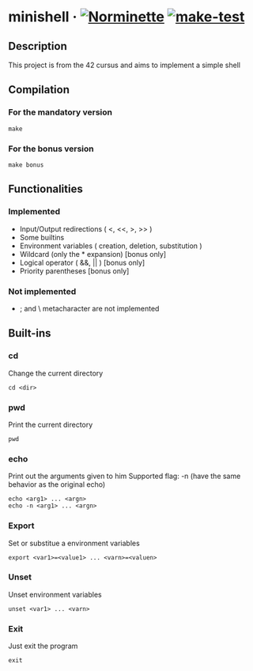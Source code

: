 # minishell &middot; [![Norminette](https://github.com/EnriqueSLeeK/minishell/actions/workflows/norminette.yml/badge.svg)](https://github.com/EnriqueSLeeK/minishell/actions/workflows/norminette.yml) [![make-test](https://github.com/EnriqueSLeeK/minishell/actions/workflows/build.yml/badge.svg)](https://github.com/EnriqueSLeeK/minishell/actions/workflows/build.yml)

## Description
This project is from the 42 cursus and aims to implement a simple shell

## Compilation
### For the mandatory version
```
make
```
### For the bonus version
```
make bonus
```

## Functionalities
### Implemented
- Input/Output redirections ( <, <<, >, >> )
- Some builtins
- Environment variables ( creation, deletion, substitution )
- Wildcard (only the * expansion) [bonus only]
- Logical operator ( &&, || ) [bonus only]
- Priority parentheses [bonus only]

### Not implemented
- ; and \ metacharacter are not implemented

## Built-ins
### cd
Change the current directory
```
cd <dir>
```
### pwd 
Print the current directory
```
pwd
```
### echo
Print out the arguments given to him
Supported flag: -n (have the same behavior as the original echo)
```
echo <arg1> ... <argn>
echo -n <arg1> ... <argn>
```

### Export
Set or substitue a environment variables
```
export <var1>=<value1> ... <varn>=<valuen>
```

### Unset
Unset environment variables
```
unset <var1> ... <varn>
```

### Exit
Just exit the program
```
exit
```
